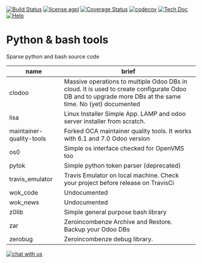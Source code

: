 [![Build Status](https://travis-ci.org/zeroincombenze/tools.svg?branch=master)](https://travis-ci.org/zeroincombenze/tools)
[![license agpl](https://img.shields.io/badge/licence-AGPL--3-blue.svg)](http://www.gnu.org/licenses/agpl-3.0.html)
[![Coverage Status](https://coveralls.io/repos/github/zeroincombenze/tools/badge.svg?branch=master)](https://coveralls.io/github/zeroincombenze/tools?branch=master)
[![codecov](https://codecov.io/gh/zeroincombenze/tools/branch/master/graph/badge.svg)](https://codecov.io/gh/zeroincombenze/tools/branch/master)
[![Tech Doc](http://www.zeroincombenze.it/wp-content/uploads/ci-ct/prd/button-docs-7.svg)](http://wiki.zeroincombenze.org/en/Odoo/master/dev)
[![Help](http://www.zeroincombenze.it/wp-content/uploads/ci-ct/prd/button-help-7.svg)](http://wiki.zeroincombenze.org/en/Odoo/master/man/FI)

Python & bash tools
===================

Sparse python and bash source code

| name      | brief                                                                           |
| --------- | ------------------------------------------------------------------------------- |
| clodoo    | Massive operations to multiple Odoo DBs in cloud. It is used to create configurate Odoo DB and to upgrade more DBs at the same time. No (yet) documented |
| lisa      | Linux Installer Simple App. LAMP and odoo server installer from scratch.        |
| maintainer-quality-tools | Forked OCA maintainer quality tools. It works with 6.1 and 7.0 Odoo version |
| os0       | Simple os interface checked for OpenVMS too                                     |
| pytok           | Simple python token parser (deprecated)                                   |
| travis_emulator | Travis Emulator on local machine. Check your project before release on TravisCi |
| wok\_code | Undocumented                                                                    |
| wok\_news | Undocumented                                                                    |
| z0lib     | Simple general purpose bash library                                             |
| zar       | Zeroincombenze Archive and Restore. Backup your Odoo DBs                        |
| zerobug   | Zeroincombenze debug library.                                                   |


[![chat with us](https://www.shs-av.com/wp-content/chat_with_us.gif)](https://tawk.to/85d4f6e06e68dd4e358797643fe5ee67540e408b)
